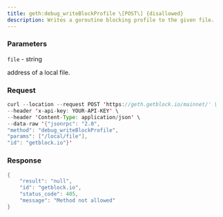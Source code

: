 ```yaml
---
title: geth:debug_writeBlockProfile \[POST\] {disallowed}
description: Writes a goroutine blocking profile to the given file.
---
```


### Parameters


`file` - string

address of a local file.

### Request

``` java
curl --location --request POST 'https://geth.getblock.io/mainnet/' \
--header 'x-api-key: YOUR-API-KEY' \
--header 'Content-Type: application/json' \
--data-raw '{"jsonrpc": "2.0",
"method": "debug_writeBlockProfile",
"params": ["/local/file"],
"id": "getblock.io"}'
```

###  Response

``` java
{
    "result": "null",
    "id": "getblock.io",
    "status_code": 405,
    "message": "Method not allowed"
}
```

